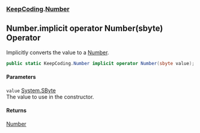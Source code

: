 ### [KeepCoding](KeepCoding.md 'KeepCoding').[Number](KeepCoding_Number.md 'KeepCoding.Number')
## Number.implicit operator Number(sbyte) Operator
Implicitly converts the value to a [Number](KeepCoding_Number.md 'KeepCoding.Number').  
```csharp
public static KeepCoding.Number implicit operator Number(sbyte value);
```
#### Parameters
<a name='KeepCoding_Number_op_ImplicitKeepCoding_Number(sbyte)_value'></a>
`value` [System.SByte](https://docs.microsoft.com/en-us/dotnet/api/System.SByte 'System.SByte')  
The value to use in the constructor.
  
#### Returns
[Number](KeepCoding_Number.md 'KeepCoding.Number')  
